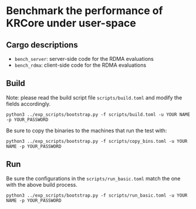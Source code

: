 # Benchmark the performance of KRCore under user-space 

## Cargo descriptions

- `bench_server`: server-side code for the RDMA evaluations 
- `bench_rdma`: client-side code for the RDMA evaluations


## Build

Note: please read the build script file `scripts/build.toml` and modify the fields accordingly.

```
python3 ../exp_scripts/bootstrap.py -f scripts/build.toml -u YOUR NAME -p YOUR_PASSWORD
```

Be sure to copy the binaries to the machines that run the test with: 

```
python3 ../exp_scripts/bootstrap.py -f scripts/copy_bins.toml -u YOUR NAME -p YOUR_PASSWORD
```

## Run 

Be sure the configurations in the `scripts/run_basic.toml` match the one with the above build process. 

```
python3 ../exp_scripts/bootstrap.py -f scripts/run_basic.toml -u YOUR NAME -p YOUR_PASSWORD
```

